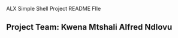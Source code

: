 ALX Simple Shell Project README FIle

Project Team: Kwena Mtshali
		Alfred Ndlovu
-------------------------------------
